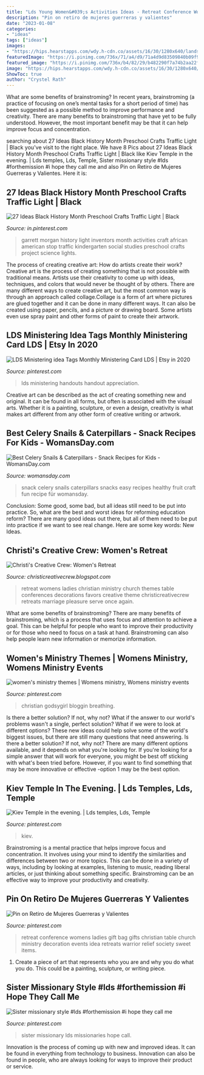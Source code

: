 ```yaml
---
title: "Lds Young Women&#039;s Activities Ideas - Retreat Conference Womens Ladies Gift Bag Gifts Christian Table Church Ministry Decoration Events Idea Retreats Warrior Relief Society Sweet Items"
description: "Pin on retiro de mujeres guerreras y valientes"
date: "2023-01-08"
categories:
- "ideas"
tags: ["ideas"]
images:
- "https://hips.hearstapps.com/wdy.h-cdn.co/assets/16/30/1280x640/landscape-1469801614-food-craft-0916.jpg?resize=1200:*"
featuredImage: "https://i.pinimg.com/736x/71/a4/d9/71a4d9d83509840b09f981dad66f90b2.jpg"
featured_image: "https://i.pinimg.com/736x/b4/82/29/b482290f7a74b2aa22f5e8d6bac7ddff.jpg"
image: "https://hips.hearstapps.com/wdy.h-cdn.co/assets/16/30/1280x640/landscape-1469801614-food-craft-0916.jpg?resize=1200:*"
ShowToc: true
author: "Crystel Rath"
---
```



What are some benefits of brainstroming?
In recent years, brainstroming (a practice of focusing on one’s mental tasks for a short period of time) has been suggested as a possible method to improve performance and creativity. There are many benefits to brainstroming that have yet to be fully understood. However, the most important benefit may be that it can help improve focus and concentration.

	

		
searching about 27 Ideas Black History Month Preschool Crafts Traffic Light | Black you've visit to the right place. We have 8 Pics about 27 Ideas Black History Month Preschool Crafts Traffic Light | Black like Kiev Temple in the evening. | Lds temples, Lds, Temple, Sister missionary style #lds #forthemission #i hope they call me and also Pin on Retiro de Mujeres Guerreras y Valientes. Here it is:
		
    
## 27 Ideas Black History Month Preschool Crafts Traffic Light | Black

<img loading=lazy src="https://i.pinimg.com/736x/af/c7/2e/afc72ee3aa529f72112bbe4256436c51.jpg" onerror="this.onerror=null;this.src='https://tse3.mm.bing.net/th?id=OIP.md7H0yIWXWHXp_zgifLy6QAAAA&amp;pid=15.1';" alt="27 Ideas Black History Month Preschool Crafts Traffic Light | Black">

_Source: in.pinterest.com_

>garrett morgan history light inventors month activities craft african american stop traffic kindergarten social studies preschool crafts project science lights. 

	

The process of creating creative art: How do artists create their work?
Creative art is the process of creating something that is not possible with traditional means. Artists use their creativity to come up with ideas, techniques, and colors that would never be thought of by others. There are many different ways to create creative art, but the most common way is through an approach called collage.Collage is a form of art where pictures are glued together and it can be done in many different ways. It can also be created using paper, pencils, and a picture or drawing board. Some artists even use spray paint and other forms of paint to create their artwork.

    
## LDS Ministering Idea Tags Monthly Ministering Card LDS | Etsy In 2020

<img loading=lazy src="https://i.pinimg.com/736x/71/a4/d9/71a4d9d83509840b09f981dad66f90b2.jpg" onerror="this.onerror=null;this.src='https://tse1.mm.bing.net/th?id=OIP.LsU6vshx1OTvNpUrP8F3NgHaLG&amp;pid=15.1';" alt="LDS Ministering idea Tags Monthly Ministering Card LDS | Etsy in 2020">

_Source: pinterest.com_

>lds ministering handouts handout appreciation. 

	

Creative art can be described as the act of creating something new and original. It can be found in all forms, but often is associated with the visual arts. Whether it is a painting, sculpture, or even a design, creativity is what makes art different from any other form of creative writing or artwork.

    
## Best Celery Snails &amp; Caterpillars - Snack Recipes For Kids - WomansDay.com

<img loading=lazy src="https://hips.hearstapps.com/wdy.h-cdn.co/assets/16/30/1280x640/landscape-1469801614-food-craft-0916.jpg?resize=1200:*" onerror="this.onerror=null;this.src='https://tse4.mm.bing.net/th?id=OIP.GeKNtdHmw5N0UsVvvr0z1QHaDt&amp;pid=15.1';" alt="Best Celery Snails &amp; Caterpillars - Snack Recipes for Kids - WomansDay.com">

_Source: womansday.com_

>snack celery snails caterpillars snacks easy recipes healthy fruit craft fun recipe für womansday. 

	

Conclusion: Some good, some bad, but all ideas still need to be put into practice.
So, what are the best and worst ideas for reforming education reform? There are many good ideas out there, but all of them need to be put into practice if we want to see real change. Here are some key words: New Ideas.

    
## Christi&#039;s Creative Crew: Women&#039;s Retreat

<img loading=lazy src="http://2.bp.blogspot.com/-_rumxfXox-4/TYa1NdpYiOI/AAAAAAAADps/ODHgBVcEeTE/s1600/DSC01601.JPG" onerror="this.onerror=null;this.src='https://tse4.mm.bing.net/th?id=OIP.x8y4WH_TIK4eKQGRpjJqiAHaJ4&amp;pid=15.1';" alt="Christi&#039;s Creative Crew: Women&#039;s Retreat">

_Source: christicreativecrew.blogspot.com_

>retreat womens ladies christian ministry church themes table conferences decorations favors creative theme christicreativecrew retreats marriage pleasure serve once again. 

	

What are some benefits of brainstroming?
There are many benefits of brainstroming, which is a process that uses focus and attention to achieve a goal. This can be helpful for people who want to improve their productivity or for those who need to focus on a task at hand. Brainstroming can also help people learn new information or memorize information.

    
## Women&#039;s Ministry Themes | Womens Ministry, Womens Ministry Events

<img loading=lazy src="https://i.pinimg.com/736x/b4/82/29/b482290f7a74b2aa22f5e8d6bac7ddff.jpg" onerror="this.onerror=null;this.src='https://tse2.mm.bing.net/th?id=OIP.ysTUC9IYG1yn-5dm_YP63gHaLG&amp;pid=15.1';" alt="women&#039;s ministry themes | Womens ministry, Womens ministry events">

_Source: pinterest.com_

>christian godsygirl bloggin breathing. 

	

Is there a better solution? If not, why not?
What if the answer to our world's problems wasn't a single, perfect solution? What if we were to look at different options? These new ideas could help solve some of the world's biggest issues, but there are still many questions that need answering. Is there a better solution? If not, why not? There are many different options available, and it depends on what you're looking for. If you're looking for a simple answer that will work for everyone, you might be best off sticking with what's been tried before. However, if you want to find something that may be more innovative or effective -option 1 may be the best option.

    
## Kiev Temple In The Evening. | Lds Temples, Lds, Temple

<img loading=lazy src="https://i.pinimg.com/736x/2a/28/4d/2a284d07d6ed292916a7369f72937254--brea-ukraine.jpg" onerror="this.onerror=null;this.src='https://tse1.mm.bing.net/th?id=OIP.pkFY9P1SVtKZxlOx79oLeAHaFj&amp;pid=15.1';" alt="Kiev Temple in the evening. | Lds temples, Lds, Temple">

_Source: pinterest.com_

>kiev. 

	

Brainstroming is a mental practice that helps improve focus and concentration. It involves using your mind to identify the similarities and differences between two or more topics. This can be done in a variety of ways, including by looking at examples, listening to music, reading liberal articles, or just thinking about something specific. Brainstroming can be an effective way to improve your productivity and creativity.

    
## Pin On Retiro De Mujeres Guerreras Y Valientes

<img loading=lazy src="https://i.pinimg.com/originals/bd/bb/53/bdbb53b3bee9764de9ea6060ca9cff18.jpg" onerror="this.onerror=null;this.src='https://tse4.mm.bing.net/th?id=OIP.NxHCkiTzQZ3ATBlfZ0e8JwHaLH&amp;pid=15.1';" alt="Pin on Retiro de Mujeres Guerreras y Valientes">

_Source: pinterest.com_

>retreat conference womens ladies gift bag gifts christian table church ministry decoration events idea retreats warrior relief society sweet items. 

	

1. Create a piece of art that represents who you are and why you do what you do. This could be a painting, sculpture, or writing piece. 

    
## Sister Missionary Style #lds #forthemission #i Hope They Call Me

<img loading=lazy src="https://i.pinimg.com/736x/f7/9b/94/f79b9429c0f031e007daf70613ebfb5b--missionary-pictures-sister-missionaries.jpg" onerror="this.onerror=null;this.src='https://tse3.mm.bing.net/th?id=OIP.7E-C2j7XXEbshqGYU8DJmAHaQ1&amp;pid=15.1';" alt="Sister missionary style #lds #forthemission #i hope they call me">

_Source: pinterest.com_

>sister missionary lds missionaries hope call. 

	

Innovation is the process of coming up with new and improved ideas. It can be found in everything from technology to business. Innovation can also be found in people, who are always looking for ways to improve their product or service.

